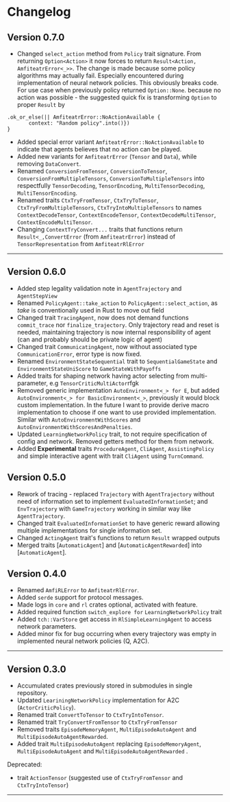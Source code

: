 # Changelog

## Version 0.7.0
+ Changed `select_action` method from `Policy` trait signature. From returning `Option<Action>` it now forces to return `Result<Action, AmfiteatrError<_>>`.
The change is made because some policy algorithms may actually fail.
Especially encountered during implementation of neural network policies.
This obviously breaks code. For use case when previously policy returned `Option::None`. because no action was possible - 
the suggested quick fix is transforming `Option` to proper `Result` by
```
.ok_or_else(|| AmfiteatrError::NoActionAvailable {
       context: "Random policy".into()})
}
```
+ Added special error variant `AmfiteatrError::NoActionAvailable` to indicate that agents believes that no action can be played.
+ Added new variants for `AmfiteatrError` (`Tensor` and `Data`), while removing `DataConvert`.
+ Renamed `ConversionFromTensor`, `ConversionToTensor`, `ConversionFromMultipleTensors`, `ConversionToMultipleTensors` into respectfully `TensorDecoding`, `TensorEncoding`, `MultiTensorDecoding`, `MultiTensorEncoding`.
+ Renamed traits `CtxTryFromTensor`, `CtxTryToTensor`, `CtxTryFromMultipleTensors`, `CtxTryIntoMultipleTensors` to names `ContextDecodeTensor`, `ContextEncodeTensor`, `ContextDecodeMultiTensor`, `ContextEncodeMultiTensor`.
+ Changing `ContextTryConvert...` traits that functions return `Result<_,ConvertError` (from `AmfiteatrError`) instead of `TensorRepresentation` from `AmfiteatrRlError`
---
## Version 0.6.0
+ Added step legality validation note in `AgentTrajectory` and `AgentStepView`
+ Renamed `PolicyAgent::take_action` to `PolicyAgent::select_action`, as _take_ is conventionally used in Rust to move out field
+ Changed trait `TracingAgent`, now does not demand functions `commit_trace` nor `finalize_trajectory`.
Only trajectory read and reset is needed, maintaining trajectory is now internal responsibility of agent (can and probably should be private logic of agent)
+ Changed trait `CommunicatingAgent`, now without associated type `CommunicationError`, error type is now fixed.
+ Renamed `EnvironmentStateSequential` trait to `SequentialGameState` and `EnvironmentStateUniScore` to `GameStateWithPayoffs`
+ Added traits for shaping network having actor selecting from multi-parameter, e.g `TensorCriticMultiActor`rfgk 
+ Removed generic implementation `AutoEnvironment<_> for E`, but added `AutoEnvironment<_> for BasicEnvironment<_>`,
previously it would block custom implementation. In the future I want to provide derive macro implementation to choose
if one want to use provided implementation. Similar with `AutoEnvironmentWithScores` and `AutoEnvironmentWithScoresAndPenalties`.
+ Updated `LearningNetworkPolicy` trait, to not require specification of config and network. Removed getters method for them from network.
+ Added **Experimental** traits `ProcedureAgent`, `CliAgent`, `AssistingPolicy` and  simple interactive agent with trait `CliAgent` using `TurnCommand`.
## Version 0.5.0
+ Rework of tracing - replaced `Trajectory` with `AgentTrajectory` without
need of information set to implement `EvaluatedInformationSet`;
and `EnvTrajectory` with `GameTrajectory` working in similar way like `AgentTrajectory`.
+ Changed trait `EvaluatedInformationSet` to have generic reward allowing multiple implementations for single information set.
+ Changed `ActingAgent` trait's functions to return `Result` wrapped outputs
+ Merged traits [`AutomaticAgent`] and [`AutomaticAgentRewarded`] into [`AutomaticAgent`].

## Version 0.4.0
+ Renamed `AmfiRLError` to `AmfiteatrRlError`.
+ Added `serde` support for protocol messages.
+ Made logs in `core` and `rl` crates optional, activated with feature.
+ Added required function `switch_explore for` `LearningNetworkPolicy` trait
+ Added `tch::VarStore` get access in `RlSimpleLearningAgent` to access network parameters.
+ Added minor fix for bug occurring when every trajectory was empty in implemented neural network policies (Q, A2C).
___
## Version 0.3.0
+ Accumulated crates previously stored in submodules in single repository.
+ Updated `LeariningNetworkPolicy` implementation for A2C (`ActorCriticPolicy`).
+ Renamed trait `ConvertToTensor` to `CtxTryIntoTensor`.
+ Renamed trait `TryConvertFromTensor` to `CtxTryFromTensor`
+ Removed traits `EpisodeMemoryAgent`, `MultiEpisodeAutoAgent` and `MultiEpisodeAutoAgentRewarded`.
+ Added trait `MultiEpisodeAutoAgent` replacing `EpisodeMemoryAgent`, `MultiEpisodeAutoAgent` and `MultiEpisodeAutoAgentRewarded` .

Deprecated:  
- trait `ActionTensor` (suggested use of `CtxTryFromTensor` and `CtxTryIntoTensor`)


___